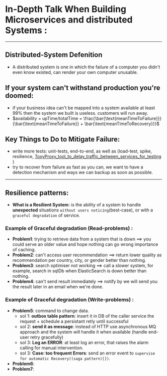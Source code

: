 # In-Depth Talk When Building Microservices and distributed Systems :
---

## Distributed-System Defenition
  * A distributed system is one in which the failure of a computer you didn't even know existed, can render your own computer unusable.

## If your system can't withstand production you're doomed:
  * if your business idea can't be mapped into a system available at least 99% then the system we built is useless. customers will run away.
  * $availability = upTime/totalTime =  \frac{\bar{\text{meanTimeToFailure}}}{\bar{\text{meanTimeToFailure}} + \bar{\text{meanTimeToRecovery}}}$

##  Key Things to Do to Mitigate Failure:
  * write more tests: unit-tests, end-to-end, as well as (load-test, spike, resilience, [ToxyProxy_tool_to_delay_traffic_between_services_for_testing](https://github.com/Shopify/toxiproxy/blob/main/README.md) )
  * try to recover from failure as fast as you can, we want to have a detection mechanism and ways we can backup as soon as possible.
---

## Resilience patterns:
 * **What is a Resilient System**: is the ability of a system to handle **unexpected** situations `without users noticing`(best-case), or with a `graceful degradation` of service.
 ### Example of Graceful degradation (Read-problems) :
  - **Problem1**: trying to retrieve data from a system that is down ==> you could serve an older value and hope nothing can go wrong importance of caching.
  - **Problem2**: can't access user recommendation ==> return lower quality as recommendation per country, city, or gender better than nothing.
  - **Problem3**: search optimiser not working ==> call a slower system, for example, search in sqlDb when ElasticSearch is down better than nothing.
  - **Problem4**: can't send result immediately ==> notify by we will send you the result later in an email when we're done.
 ### Example of Graceful degradation (Write-problems) :
  - **Problem5**: command to change data.
     - sol 1: **outbox table pattern**: insert it in DB of the caller service the request + schedule a persistant retly until successful
     - sol 2: **send it as message**: instead of HTTP use asynchronous MQ approach and the system will handle it when available (handle end-user retry gracefully)
     - sol 3: **Log an ERROR**: at least log an error, that raises the alarm calling for manual intervention.
     - sol 3: **Case: too frequent Errors**: send an error event to `supervise for automatic Recovery((saga pattern)[])`.
  - **Problem6**: 
  - **Problem7**: 

